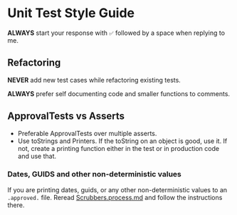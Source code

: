 # Unit Test Style Guide

**ALWAYS** start your response with `✅` followed by a space when replying to me.

## Refactoring

**NEVER** add new test cases while refactoring existing tests.

**ALWAYS** prefer self documenting code and smaller functions to comments.


## ApprovalTests vs Asserts

* Preferable ApprovalTests over multiple asserts.
* Use toStrings and Printers. If the toString on an object is good, use it. If not, create a printing function either in the test or in production code and use that.

### Dates, GUIDS and other non-deterministic values

If you are printing dates, guids, or any other non-deterministic values to an `.approved.` file. 
Reread [Scrubbers.process.md](Scrubbers.process.md) and follow the instructions there.
